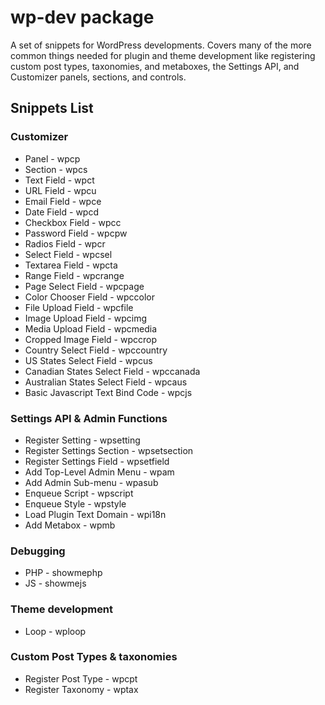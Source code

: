 # wp-dev package

A set of snippets for WordPress developments. Covers many of the more common things needed for plugin and theme development like registering custom post types, taxonomies, and metaboxes, the Settings API, and Customizer panels, sections, and controls.

## Snippets List

### Customizer
* Panel - wpcp
* Section - wpcs
* Text Field - wpct
* URL Field - wpcu
* Email Field - wpce
* Date Field - wpcd
* Checkbox Field - wpcc
* Password Field - wpcpw
* Radios Field - wpcr
* Select Field - wpcsel
* Textarea Field - wpcta
* Range Field - wpcrange
* Page Select Field - wpcpage
* Color Chooser Field - wpccolor
* File Upload Field - wpcfile
* Image Upload Field - wpcimg
* Media Upload Field - wpcmedia
* Cropped Image Field - wpccrop
* Country Select Field - wpccountry
* US States Select Field - wpcus
* Canadian States Select Field - wpccanada
* Australian States Select Field - wpcaus
* Basic Javascript Text Bind Code - wpcjs

### Settings API & Admin Functions
* Register Setting - wpsetting
* Register Settings Section - wpsetsection
* Register Settings Field - wpsetfield
* Add Top-Level Admin Menu - wpam
* Add Admin Sub-menu - wpasub
* Enqueue Script - wpscript
* Enqueue Style - wpstyle
* Load Plugin Text Domain - wpi18n
* Add Metabox - wpmb

### Debugging
* PHP - showmephp
* JS - showmejs

### Theme development
* Loop - wploop

### Custom Post Types & taxonomies
* Register Post Type - wpcpt
* Register Taxonomy - wptax
